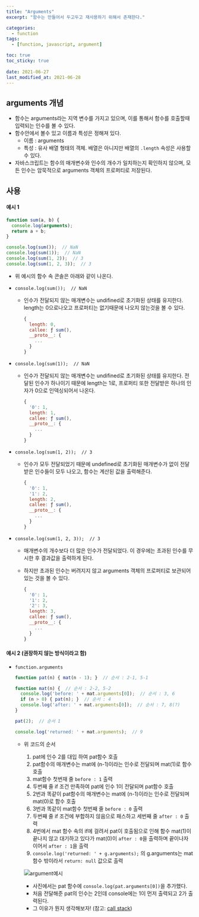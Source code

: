 ```yaml
---
title: "Arguments"
excerpt: "함수는 만들어서 두고두고 재사용하기 위해서 존재한다."

categories:
  - function
tags:
  - [function, javascript, argument]

toc: true
toc_sticky: true
 
date: 2021-06-27
last_modified_at: 2021-06-28
---
```


## arguments 개념

- 함수는 arguments라는 지역 변수를 가지고 있으며, 이를 통해서 함수를 호출할때 입력되는 인수를 볼 수 있다.
- 함수안에서 볼수 있고 이름과 특성은 정해져 있다.
  - 이름 : arguments
  - 특성 : 유사 배열 형태의 객체. 배열은 아니지만 배열의 `.length` 속성은 사용할 수 있다.
- 자바스크립트는 함수의 매개변수와 인수의 개수가 일치하는지 확인하지 않으며, 모든 인수는 암묵적으로 arguments 객체의 프로퍼티로 저장된다.

## 사용

#### 예시 1
  ```jsx
  function sum(a, b) {
    console.log(arguments);
    return a + b;
  }
  
  console.log(sum());  // NaN
  console.log(sum(1));  // NaN
  console.log(sum(1, 2));  // 3
  console.log(sum(1, 2, 3));  // 3
  ```
  
  - 위 예시의 함수 속 콘솔은 아래와 같이 나온다.
  
  - `console.log(sum());  // NaN`
      - 인수가 전달되지 않는 매개변수는 undifined로 초기화된 상태를 유지한다. length는 0으로나오고 프로퍼티는 없기때문에 나오지 않는것을 볼 수 있다.
      
        ```jsx
        {
          length: 0,
          callee: ƒ sum(),
          __proto__: {
            ...
          }
        }
        ```
      
  - `console.log(sum(1));  // NaN`
      - 인수가 전달되지 않는 매개변수는 undifined로 초기화된 상태를 유지한다. 전달된 인수가 하나이기 때문에 length는 1로, 프로퍼티 또한 전달받은 하나의 인자가 0으로 인덱싱되어서 나온다.
      
        ```jsx
        {
          '0': 1,
          length: 1,
          callee: ƒ sum(),
          __proto__: {
            ...
          }
        }
        ```
      
  - `console.log(sum(1, 2));  // 3`
    - 인수가 모두 전달되었기 때문에 undefined로 초기화된 매개변수가 없이 전달받은 인수들이 모두 나오고, 함수는 계산된 값을 출력해준다. 
      
      ```jsx
      {
        '0': 1,
        '1': 2,
        length: 2,
        callee: ƒ sum(),
        __proto__: {
          ...
        }
      }
      ```
      
  - `console.log(sum(1, 2, 3));  // 3`
      - 매개변수의 개수보다 더 많은 인수가 전달되었다. 이 경우에는 초과된 인수를 무시한 후 결과값을 출력하게 된다.
      - 하지만 초과된 인수는 버려지지 않고 arguments 객체의 프로퍼티로 보관되어있는 것을 볼 수 있다.
      
        ```jsx
        {
          '0': 1,
          '1': 2,
          '2': 3,
          length: 3,
          callee: ƒ sum(),
          __proto__: {
            ...
          }
        }
        ```
      

#### 예시 2 (권장하지 않는 방식이라고 함)
  - `function.arguments`
    ```jsx
    function pat(n) { mat(n - 1); }  // 순서 : 2-1, 5-1
    
    function mat(n) {  // 순서 : 2-2, 5-2
      console.log('before: ' + mat.arguments[0]);  // 순서 : 3, 6
      if (n > 0) { pat(n); }  // 순서 : 4
      console.log('after: ' + mat.arguments[0]);  // 순서 : 7, 8(?)
    }
    
    pat(2);  // 순서 1
    
    console.log('returned: ' + mat.arguments);  // 9
    ```
    
    - 위 코드의 순서
      1. pat에 인수 2를 대입 하여 pat함수 호출 
      2. pat함수의 매개변수는 mat에 (n-1)이라는 인수로 전달되며 mat(1)로 함수 호출 
      3. mat함수 첫번재 줄 `before : 1` 출력 
      4. 두번째 줄 if 조건 만족하여 pat에 인수 1이 전달되며 pat함수 호출 
      5. 2번과 똑같이 pat함수의 매개변수는 mat에 (n-1)이라는 인수로 전달되며 mat(0)로 함수 호출 
      6. 3번과 똑같이 mat함수 첫번째 줄 `before : 0` 출력 
      7. 두번째 줄 if 조건에 부합하지 않음으로 패스하고 세번째 줄 `after : 0` 출력
      8. 4번에서 mat 함수 속의 if에 걸려서 pat이 호출됨으로 인해 함수 mat(1)이 끝나지 않고 대기하고 있다가 mat(0)이 `after : 0`을 출력하며 끝이나자 이어서 `after : 1`을 출력
      9. `console.log('returned: ' + g.arguments);` 의 g.arguments는 mat함수 밖이라서 `return: null` 값으로 출력
      
      ![argument예시](https://user-images.githubusercontent.com/65106740/156092529-13a06ad4-041f-4713-80ff-e954b48c4db6.png)
      - 사진에서는 pat 함수에 `console.log(pat.arguments[0])`을 추가했다.
      - 처음 전달해준 pat의 인수는 2인데 console에는 1이 먼저 출력되고 2가 출력된다. 
      - 그 이유가 뭔지 생각해보자! (참고: [call stack](https://developer.mozilla.org/en-US/docs/Glossary/Call_stack))